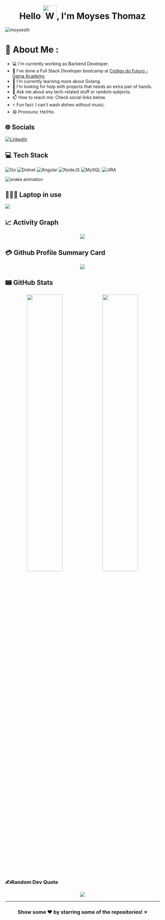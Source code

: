 <h1 align="center"> Hello <img src="https://raw.githubusercontent.com/nixin72/nixin72/master/wave.gif" 
         alt="Waving hand animated gif"
         height="45"
         width="45" />, I'm Moyses Thomaz</h1>

<p align="left"> <img src="https://komarev.com/ghpvc/?username=moysesth&label=Views&color=blue&style=plastic&style=for-the-badge" alt="moysesth" /> </p>

# 💫 About Me :
- 💻 I'm currently working as Backend Developer.
- 🎯 I've done a Full Stack Developer bootcamp at [Código do Futuro - Gama Academy](https://codigodofuturo.corporate.gama.academy/).
- 🌱 I'm currently learning more about Golang.
- 🤔 I'm looking for help with projects that needs an extra pair of hands.
- 💬 Ask me about any tech-related stuff or random subjects.
- 📫 How to reach me: Check social links below.
- ⚡ Fun fact: I can't wash dishes without music.
- 😄 Pronouns: He/His.
<!-- - 👨‍💻 Check out my personal portfolio: -->

## 🌐 Socials
[![LinkedIn](https://img.shields.io/badge/LinkedIn-0077B5?style=for-the-badge&logo=linkedin&logoColor=white)](https://linkedin.com/in/moysesthomaz) 
<!-- [![Portfolio](https://img.shields.io/badge/portfolio-12100E?style=for-the-badge&logo=github&logoColor=white)](https://moysesth.github.io/portfolio/)  -->
<!-- [![Instagram](https://img.shields.io/badge/Instagram-E4405F?style=for-the-badge&logo=instagram&logoColor=white)](https://instagram.com/moytath)   -->

## 💻 Tech Stack
![Go](https://img.shields.io/badge/go-%2300ADD8.svg?style=for-the-badge&logo=go&logoColor=white) ![Dotnet](https://img.shields.io/badge/.NET-5C2D91?style=for-the-badge&logo=.net&logoColor=white) ![Angular](https://img.shields.io/badge/angular-%23DD0031.svg?style=for-the-badge&logo=angular&logoColor=white) ![NodeJS](https://img.shields.io/badge/node.js-6DA55F?style=for-the-badge&logo=node.js&logoColor=white)  ![MySQL](https://img.shields.io/badge/MySQL-00000F?style=for-the-badge&logo=mysql&logoColor=white) ![JIRA](https://img.shields.io/badge/Jira-0052CC?style=for-the-badge&logo=Jira&logoColor=white) 	 

![snake animation](https://github.com/moysesth/blob/output/github-contribution-grid-snake2.svg)


## 👨🏻‍💻 Laptop in use
<img src="https://img.shields.io/badge/Apple-MacBook_Air_M2-999999?style=for-the-badge&logo=apple&logoColor=white"/>


## 📈 Activity Graph
<p align="center">
	<img src="https://github-readme-activity-graph.vercel.app/graph?username=moysesth&theme=github"/>
</p>

## 💳 Github Profile Summary Card
<p align="center">
  <img src="https://github-profile-summary-cards.vercel.app/api/cards/profile-details?username=moysesth&theme=moonlight"/>
</p>

## 📟 GitHub Stats
<p align="center">
	<img width="48%" src="https://github-readme-stats.vercel.app/api?username=moysesth&show_icons=true&theme=onedark" />
	<img width="48%" src="https://github-readme-streak-stats.herokuapp.com/?user=moysesth&theme=onedark" />
</p>

### ✍️Random Dev Quote

<div align="center">

![](https://quotes-github-readme.vercel.app/api?type=horizontal&theme=dark)

</div>

---

<div align="center">

### Show some ❤️ by starring some of the repositories! ⭐

</div>
